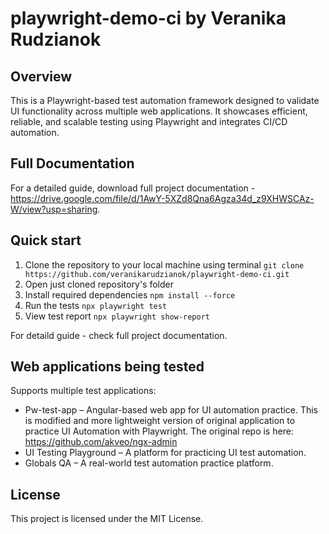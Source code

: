 # playwright-demo-ci by Veranika Rudzianok

## Overview
This is a Playwright-based test automation framework designed to validate UI functionality across multiple web applications. It showcases efficient, reliable, and scalable testing using Playwright and integrates CI/CD automation.

## Full Documentation
For a detailed guide, download full project documentation - https://drive.google.com/file/d/1AwY-5XZd8Qna6Agza34d_z9XHWSCAz-W/view?usp=sharing.

## Quick start
1. Clone the repository to your local machine using terminal `git clone https://github.com/veranikarudzianok/playwright-demo-ci.git`
2. Open just cloned repository's folder
3. Install required dependencies `npm install --force`
4. Run the tests `npx playwright test`
5. View test report `npx playwright show-report`

For detaild guide - check full project documentation.

## Web applications being tested
Supports multiple test applications:
   - Pw-test-app – Angular-based web app for UI automation practice. This is modified and more lightweight version of original application to practice UI Automation with Playwright. The original repo is here: https://github.com/akveo/ngx-admin
   - UI Testing Playground – A platform for practicing UI test automation.
   - Globals QA – A real-world test automation practice platform.



## License
This project is licensed under the MIT License.
